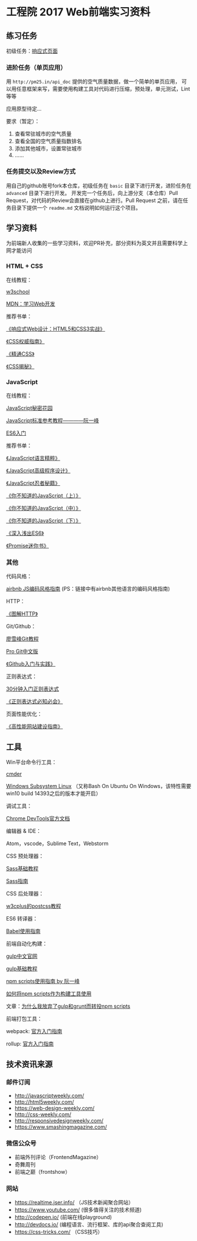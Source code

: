 # 工程院 2017 Web前端实习资料

## 练习任务

初级任务：[响应式页面](./basic/readme.md)

### 进阶任务（单页应用）

用 `http://pm25.in/api_doc` 提供的空气质量数据，做一个简单的单页应用，
可以用任意框架来写，需要使用构建工具对代码进行压缩，预处理，单元测试，Lint
等等

应用原型待定...

要求（暂定）：

1. 查看常驻城市的空气质量
2. 查看全国的空气质量指数排名
3. 添加其他城市，设置常驻城市
4. ......

### 任务提交以及Review方式

用自己的github账号fork本仓库，初级任务在 `basic` 目录下进行开发，进阶任务在 `advanced` 目录下进行开发。
开发完一个任务后，向上游分支（本仓库）Pull Request，对代码的Review会直接在github上进行。Pull Request
之前，请在任务目录下提供一个 `readme.md` 文档说明如何运行这个项目。

## 学习资料

为前端新人收集的一些学习资料，欢迎PR补充，部分资料为英文并且需要科学上网才能访问

### HTML + CSS

在线教程：

[w3school](http://www.w3school.com.cn/)

[MDN：学习Web开发](https://developer.mozilla.org/zh-CN/docs/learn)

推荐书单：

[《响应式Web设计：HTML5和CSS3实战》](http://www.ituring.com.cn/book/1817)

[《CSS权威指南》](https://book.douban.com/subject/2308234/)

[《精通CSS》](https://book.douban.com/subject/4736167/)

[《CSS揭秘》](http://www.ituring.com.cn/book/1695)

### JavaScript

在线教程：

[JavaScript秘密花园](https://bonsaiden.github.io/JavaScript-Garden/zh/)

[JavaScript标准参考教程————阮一峰](http://javascript.ruanyifeng.com/)

[ES6入门](http://es6.ruanyifeng.com/)

推荐书单：

[《JavaScript语言精粹》](https://book.douban.com/subject/3590768/)

[《JavaScript高级程序设计》](http://www.ituring.com.cn/book/946)

[《JavaScript忍者秘籍》](http://www.epubit.com.cn/book/details/4011)

[《你不知道的JavaScript（上）》](http://www.ituring.com.cn/book/1488)

[《你不知道的JavaScript（中）》](http://www.ituring.com.cn/book/1563)

[《你不知道的JavaScript（下）》](http://www.ituring.com.cn/book/1666)

[《深入浅出ES6》](http://www.infoq.com/cn/minibooks/ES6-in-Depth?)

[《Promise迷你书》](http://liubin.org/promises-book/)

### 其他

代码风格：

[airbnb JS编码风格指南](https://github.com/airbnb/javascript)
(PS：链接中有airbnb其他语言的编码风格指南)

HTTP：

[《图解HTTP》](https://book.douban.com/subject/25863515/)

Git/Github：

[廖雪峰Git教程](http://www.liaoxuefeng.com/wiki/0013739516305929606dd18361248578c67b8067c8c017b000)

[Pro Git中文版](https://git-scm.com/book/zh/v2)

[《Github入门与实践》](http://www.ituring.com.cn/book/1581)

正则表达式：

[30分钟入门正则表达式](http://deerchao.net/tutorials/regex/regex.htm)

[《正则表达式必知必会》](http://www.ituring.com.cn/book/1585)

页面性能优化：

[《高性能网站建设指南》](https://book.douban.com/subject/26411563/)

## 工具

Win平台命令行工具：

[cmder](http://cmder.net/)

[Windows Subsystem Linux](https://msdn.microsoft.com/commandline/wsl/about) （又称Bash On Ubuntu On Windows，该特性需要win10 build 14393之后的版本才能开启）

调试工具：

[Chrome DevTools官方文档](https://developers.google.com/web/tools/chrome-devtools/)

编辑器 & IDE：

Atom，vscode，Sublime Text，Webstorm

CSS 预处理器：

[Sass基础教程](https://www.w3cplus.com/sassguide/)

[Sass指南](https://sass-guidelin.es/zh/#sass)

CSS 后处理器：

[w3cplus的postcss教程](https://www.w3cplus.com/blog/tags/516.html)

ES6 转译器：

[Babel使用指南](http://guoyongfeng.github.io/idoc/html/React%E8%AF%BE%E7%A8%8B%E4%B8%93%E9%A2%98/Babel%E4%BD%BF%E7%94%A8%E6%8C%87%E5%8D%97.html)

前端自动化构建：

[gulp中文官网](http://www.gulpjs.com.cn/)

[gulp基础教程](https://github.com/nimojs/gulp-book)

[npm scripts使用指南 by 阮一峰](http://www.ruanyifeng.com/blog/2016/10/npm_scripts.html)

[如何将npm scripts作为构建工具使用](http://bubkoo.com/2016/03/18/how-to-use-npm-as-a-build-tool/)

文章：[为什么我放弃了gulp和grunt而转投npm scripts](https://medium.freecodecamp.com/why-i-left-gulp-and-grunt-for-npm-scripts-3d6853dd22b8#.274aycdax)

前端打包工具：

webpack: [官方入门指南](https://webpack.js.org/guides/)

rollup: [官方入门指南](http://rollupjs.org/guide/)

## 技术资讯来源

### 邮件订阅

- http://javascriptweekly.com/
- http://html5weekly.com/
- https://web-design-weekly.com/
- http://css-weekly.com/
- http://responsivedesignweekly.com/
- https://www.smashingmagazine.com/

### 微信公众号

- 前端外刊评论（FrontendMagazine）
- 奇舞周刊
- 前端之巅（frontshow）

### 网站

- https://realtime.jser.info/ （JS技术新闻聚合网站）
- https://www.youtube.com/ (很多值得关注的技术频道)
- http://codepen.io/ (前端在线playground)
- http://devdocs.io/ (编程语言、流行框架、库的api聚合查阅工具)
- https://css-tricks.com/ （CSS技巧）
